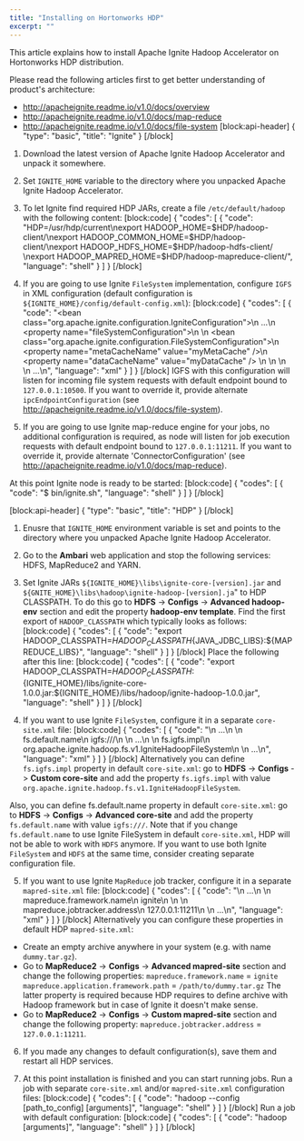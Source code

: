 ```yaml
---
title: "Installing on Hortonworks HDP"
excerpt: ""
---
```

This article explains how to install Apache Ignite Hadoop Accelerator on Hortonworks HDP distribution.

Please read the following articles first to get better understanding of product's architecture:
* http://apacheignite.readme.io/v1.0/docs/overview
* http://apacheignite.readme.io/v1.0/docs/map-reduce
* http://apacheignite.readme.io/v1.0/docs/file-system
[block:api-header]
{
  "type": "basic",
  "title": "Ignite"
}
[/block]
1) Download the latest version of Apache Ignite Hadoop Accelerator and unpack it somewhere.

2) Set `IGNITE_HOME` variable to the directory where you unpacked Apache Ignite Hadoop Accelerator.

3) To let Ignite find required HDP JARs, create a file `/etc/default/hadoop` with the following content:
[block:code]
{
  "codes": [
    {
      "code": "HDP=/usr/hdp/current\nexport HADOOP_HOME=$HDP/hadoop-client/\nexport HADOOP_COMMON_HOME=$HDP/hadoop-client/\nexport HADOOP_HDFS_HOME=$HDP/hadoop-hdfs-client/ \nexport HADOOP_MAPRED_HOME=$HDP/hadoop-mapreduce-client/",
      "language": "shell"
    }
  ]
}
[/block]
4) If you are going to use Ignite `FileSystem` implementation, configure `IGFS` in XML configuration (default configuration is `${IGNITE_HOME}/config/default-config.xml`):
[block:code]
{
  "codes": [
    {
      "code": "<bean class=\"org.apache.ignite.configuration.IgniteConfiguration\">\n  ...\n  <property name=\"fileSystemConfiguration\">\n    <list>\n      <bean class=\"org.apache.ignite.configuration.FileSystemConfiguration\">\n        <property name=\"metaCacheName\" value=\"myMetaCache\" />\n        <property name=\"dataCacheName\" value=\"myDataCache\" />       \n      </bean>\n    </list>    \n  </property>\n  ...\n</bean>",
      "language": "xml"
    }
  ]
}
[/block]
IGFS with this configuration will listen for incoming file system requests with default endpoint bound to `127.0.0.1:10500`. 
If you want to override it, provide alternate `ipcEndpointConfiguration`  (see http://apacheignite.readme.io/v1.0/docs/file-system).

5) If you are going to use Ignite map-reduce engine for your jobs, no additional configuration is required, as node will listen for job execution requests with default endpoint bound to `127.0.0.1:11211`. 
If you want to override it, provide alternate 'ConnectorConfiguration' (see http://apacheignite.readme.io/v1.0/docs/map-reduce).

At this point Ignite node is ready to be started:
[block:code]
{
  "codes": [
    {
      "code": "$ bin/ignite.sh",
      "language": "shell"
    }
  ]
}
[/block]

[block:api-header]
{
  "type": "basic",
  "title": "HDP"
}
[/block]
1) Enusre that `IGNITE_HOME` environment variable is set and points to the directory where you unpacked Apache Ignite Hadoop Accelerator.

2) Go to the **Ambari** web application and stop the following services: HDFS, MapReduce2 and YARN.

3) Set Ignite JARs `${IGNITE_HOME}\libs\ignite-core-[version].jar` and `${GNITE_HOME}\libs\hadoop\ignite-hadoop-[version].ja`" to HDP CLASSPATH. 
To do this go to **HDFS** -> **Configs** -> **Advanced hadoop-env** section and edit the property **hadoop-env template**. Find the first export of `HADOOP_CLASSPATH` which typically looks as follows:
[block:code]
{
  "codes": [
    {
      "code": "export HADOOP_CLASSPATH=${HADOOP_CLASSPATH}${JAVA_JDBC_LIBS}:${MAPREDUCE_LIBS}",
      "language": "shell"
    }
  ]
}
[/block]
Place the following after this line:
[block:code]
{
  "codes": [
    {
      "code": "export HADOOP_CLASSPATH=${HADOOP_CLASSPATH}:${IGNITE_HOME}/libs/ignite-core-1.0.0.jar:${IGNITE_HOME}/libs/hadoop/ignite-hadoop-1.0.0.jar",
      "language": "shell"
    }
  ]
}
[/block]
4) If you want to use Ignite `FileSystem`, configure it in a separate `core-site.xml` file:
[block:code]
{
  "codes": [
    {
      "code": "<configuration>\n  ...\n  <property>\n    <name>fs.default.name</name>\n    <value>igfs:///</value>\n  </property>\n  ...\n  <property>\n    <name>fs.igfs.impl</name>\n    <value>org.apache.ignite.hadoop.fs.v1.IgniteHadoopFileSystem</value>\n  </property>  \n  ...\n</configuration>",
      "language": "xml"
    }
  ]
}
[/block]
Alternatively you can define `fs.igfs.impl` property in default `core-site.xml`: go to **HDFS** -> **Configs** -> **Custom core-site** and add the property `fs.igfs.impl` with value `org.apache.ignite.hadoop.fs.v1.IgniteHadoopFileSystem`.

Also, you can define fs.default.name property in default `core-site.xml`: go to **HDFS** -> **Configs** -> **Advanced core-site** and add the property `fs.default.name` with value `igfs:///`. 
Note that if you change `fs.default.name` to use Ignite FileSystem in default `core-site.xml`, HDP will not be able to work with `HDFS` anymore. If you want to use both Ignite `FileSystem` and `HDFS` at the same time, consider creating separate configuration file.

5) If you want to use Ignite `MapReduce` job tracker, configure it in a separate `mapred-site.xml` file:
[block:code]
{
  "codes": [
    {
      "code": "<configuration>\n  ...\n  <property>\n    <name>mapreduce.framework.name</name>\n    <value>ignite</value>\n  </property>\n  <property>\n    <name>mapreduce.jobtracker.address</name>\n    <value>127.0.0.1:11211</value>\n  </property>\n  ...\n</configuration>",
      "language": "xml"
    }
  ]
}
[/block]
Alternatively you can configure these properties in default HDP `mapred-site.xml`: 
* Create an empty archive anywhere in your system (e.g. with name `dummy.tar.gz`).
* Go to **MapReduce2** -> **Configs** -> **Advanced mapred-site** section and change the following properties:
`mapreduce.framework.name` = `ignite`
`mapreduce.application.framework.path` = `/path/to/dummy.tar.gz`
The latter property is required because HDP requires to define archive with Hadoop framework but in case of Ignite it doesn't make sense.
* Go to **MapReduce2** -> **Configs** -> **Custom mapred-site** section and change the following property:
`mapreduce.jobtracker.address` = `127.0.0.1:11211`.

6) If you made any changes to default configuration(s), save them and restart all HDP services.

7) At this point installation is finished and you can start running jobs. 
Run a job with separate `core-site.xml` and/or `mapred-site.xml` configuration files:
[block:code]
{
  "codes": [
    {
      "code": "hadoop --config [path_to_config] [arguments]",
      "language": "shell"
    }
  ]
}
[/block]
Run a job with default configuration:
[block:code]
{
  "codes": [
    {
      "code": "hadoop [arguments]",
      "language": "shell"
    }
  ]
}
[/block]